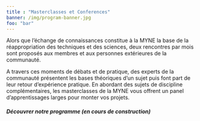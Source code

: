 ```yaml
---
title : "Masterclasses et Conferences"
banner: /img/program-banner.jpg
foo: "bar"
---
```


Alors que l’échange de connaissances constitue à la MYNE la base de la réappropriation des techniques et des sciences, deux rencontres par mois sont proposés aux membres et aux personnes extérieures de la communauté.

A travers ces moments de débats et de pratique, des experts de la communauté présentent les bases théoriques d’un sujet puis font part de leur retour d’expérience pratique. En abordant des sujets de discipline complémentaires, les masterclasses de la MYNE vous offrent un panel d’apprentissages larges pour monter vos projets.

##### Découvrer notre programme (en cours de construction)
